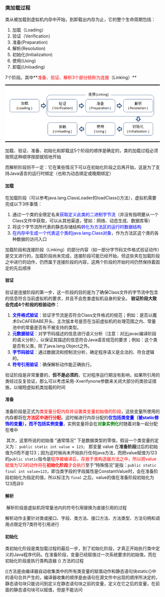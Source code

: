### 类加载过程

类从被加载到虚拟机内存中开始，到卸载出内存为止，它的整个生命周期包括：

1. 加载（Loading）
2. 验证（Verification）
3. 准备(Preparation)
4. 解析(Resolution)
5. 初始化(Initialization)
6. 使用(Using)
7. 卸载(Unloading)

7个阶段。其中**<font color=red>准备、验证、解析3个部分统称为连接</font>（Linking）**

![类加载过程](.\images\类加载过程.png)

​		加载、验证、准备、初始化和卸载这5个阶段的顺序是确定的，类的加载过程必须按照这种顺序按部就班地开始

​		而解析阶段则不一定：它在某些情况下可以在初始化阶段之后再开始，这是为了支持Java语言的运行时绑定（也称为动态绑定或晚期绑定）

#### **加载**

在加载阶段（可以参考java.lang.ClassLoader的loadClass()方法），虚拟机需要完成以下3件事情：

1. 通过一个类的全限定名来<font color=blue>获取定义此类的二进制字节流</font>（并没有指明要从一个Class文件中获取，可以从其他渠道，譬如：网络、动态生成、数据库等）
2. 将这个字节流所代表的静态存储结构<font color=blue>转化为方法区的运行时数据结构</font>
3. <font color=blue>在内存中生成一个代表这个类的java.lang.Class对象</font>，作为方法区这个类的各种数据的访问入口

​        加载阶段和连接阶段（Linking）的部分内容（如一部分字节码文件格式验证动作）是交叉进行的，加载阶段尚未完成，连接阶段可能已经开始，但这些夹在加载阶段之中进行的动作，仍然属于连接阶段的内容，这两个阶段的开始时间仍然保持着固定的先后顺序

#### **验证**

​		验证是连接阶段的第一步，这一阶段的目的是为了确保Class文件的字节流中包含的信息符合当前虚拟机的要求，并且不会危害虚拟机自身的安全。
**验证阶段大致会完成4个阶段的检验动作：**

1. <font color=blue>**文件格式验证**</font>：验证字节流是否符合Class文件格式的规范；例如：是否以魔术0xCAFEBABE开头、主次版本号是否在当前虚拟机的处理范围之内、常量池中的常量是否有不被支持的类型。
2. <font color=blue>**元数据验证**</font>：对字节码描述的信息进行语义分析（注意：对比javac编译阶段的语义分析），以保证其描述的信息符合Java语言规范的要求；例如：这个类是否有父类，除了java.lang.Object之外。
3. <font color=blue>**字节码验证**</font>：通过数据流和控制流分析，确定程序语义是合法的、符合逻辑的。
4. <font color=blue>**符号引用验证**</font>：确保解析动作能正确执行。

​        验证阶段是非常重要的，**但不是必须的**，它对程序运行期没有影响，如果所引用的类经过反复验证，那么可以考虑采用-Xverifynone参数来关闭大部分的类验证措施，以缩短虚拟机类加载的时间

#### **准备**

​		准备阶段是正式为<font color=red>类变量分配内存并设置类变量初始值的阶段</font>，这些变量所使用的内存都将在<font color=red>**方法区中进行分配**</font>。这时候进行内存分配的<font color=blue>**仅包括类变量（被static修饰的变量），而不包括实例变量**</font>，实例变量将会在<font color=green>**对象实例化**</font>时随着对象一起分配在堆中

​		其次，这里所说的初始值 “通常情况“ 下是数据类型的零值，假设一个类变量的定义为： `public static int value = 123; ` 那变量 value 在**准备阶段**过后的初始值为0而不是123；因为这时候尚未开始执行任何java方法，而把value赋值为123的`public static`指令是<font color=red>程序被编译后，存放于类构造器方法之中，所以把value赋值为123的动作将在**初始化阶段**才会执行</font>
​		至于“特殊情况”是指：`public static final int value=123`，即当类字段的字段属性是ConstantValue时，会在准备阶段初始化为指定的值，所以标注为 `final` 之后，value的值在准备阶段初始化为123而非0

#### **解析**

​		解析阶段是虚拟机将常量池内的符号引用替换为直接引用的过程

​		解析动作主要针对类或接口、字段、类方法、接口方法、方法类型、方法句柄和调用点限定符7类符号引用进行

#### **初始化**

​		类初始化阶段是类加载过程的最后一步，到了初始化阶段，才真正开始执行类中定义的Java程序代码。在准备阶段，变量已经赋值过一次系统要求的初始值，而在初始化阶段是执行类构造器 <clinit>() 方法的过程

​		<clinit>()方法是由编译器自动收集类中的所有类变量的赋值动作和静态语句块static{}中的语句合并产生的，编译器收集的顺序是由语句在源文件中出现的顺序所决定的，静态语句块只能访问到定义在静态语句块之前的变量，定义在它之后的变量，在前面的静态语句块可以赋值，但是不能访问

